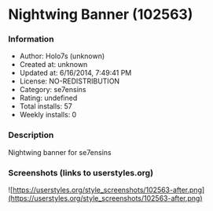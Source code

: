 # Nightwing Banner (102563)

### Information
- Author: Holo7s (unknown)
- Created at: unknown
- Updated at: 6/16/2014, 7:49:41 PM
- License: NO-REDISTRIBUTION
- Category: se7ensins
- Rating: undefined
- Total installs: 57
- Weekly installs: 0


### Description
Nightwing banner for se7ensins


### Screenshots (links to userstyles.org)
![https://userstyles.org/style_screenshots/102563-after.png](https://userstyles.org/style_screenshots/102563-after.png)


